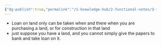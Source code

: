```yaml
---
{"dg-publish":true,"permalink":"/1-knowledge-hub/2-functional-notes/3-finance-notes/general-finance-notes/loans/","noteIcon":""}
---
```


- Loan on land only can be taken when and there when you are purchasing a land, or for construction in that land
- just suppose you have a land, and you cannot simply give the papers to bank and take loan on it.